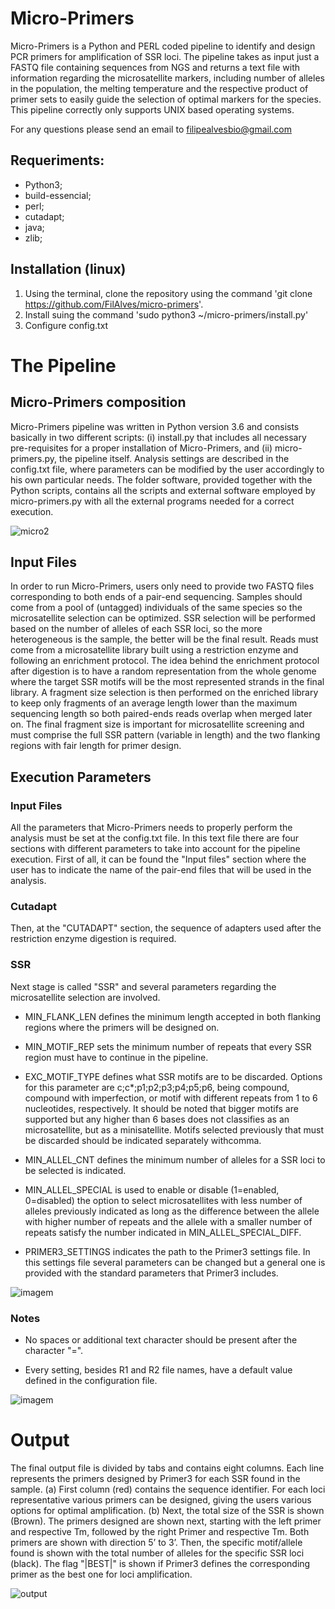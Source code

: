 # Micro-Primers
Micro-Primers is a Python and PERL coded pipeline to identify and design PCR primers for amplification of SSR loci. The pipeline takes as input just a FASTQ file containing sequences from NGS and returns a text file with information regarding the microsatellite markers, including number of alleles in the population, the melting temperature and the respective product of primer sets to easily guide the selection of optimal markers for the species. This pipeline correctly only supports UNIX based operating systems.

For any questions please send an email to filipealvesbio@gmail.com

## Requeriments:
- Python3;
- build-essencial;
- perl;
- cutadapt;
- java;
- zlib;

## Installation (linux)

1. Using the terminal, clone the repository using the command 'git clone https://github.com/FilAlves/micro-primers'.
2. Install suing the command 'sudo python3 ~/micro-primers/install.py'
3. Configure config.txt 

# The Pipeline

## Micro-Primers composition

Micro-Primers pipeline was written in Python version 3.6 and consists basically in two different scripts: (i) install.py that includes all necessary pre-requisites for a proper installation of Micro-Primers, and (ii) micro-primers.py, the pipeline itself. Analysis settings are described in the config.txt file, where parameters can be modified by the user accordingly to his own particular needs. The folder software, provided together with the Python scripts, contains all the scripts and external software employed by micro-primers.py with all the external programs needed for a correct execution.

![micro2](https://user-images.githubusercontent.com/38048444/73688620-56ae0180-46c4-11ea-8068-fe55a5e15f20.png)

## Input Files

In order to run Micro-Primers, users only need to provide two FASTQ files corresponding to both ends of a pair-end sequencing. Samples should come from a pool of (untagged) individuals of the same species so the microsatellite selection can be optimized. SSR selection will be performed based on the number of alleles of each SSR loci, so the more heterogeneous is the sample, the better will be the final result. Reads must come from a microsatellite library built using a restriction enzyme and following an enrichment protocol. The idea behind the enrichment protocol after digestion is to have a random representation from the whole genome where the target SSR motifs will be the most represented strands in the final library. A fragment size selection is then performed on the enriched library to keep only fragments of an average length lower than the maximum sequencing length so both paired-ends reads overlap when merged later on. The final fragment size is important for microsatellite screening and must comprise the full SSR pattern (variable in length) and the two flanking regions with fair length for primer design.

## Execution Parameters

### Input Files
All the parameters that Micro-Primers needs to properly perform the analysis must be set at the config.txt file. In this text file there are four sections with different parameters to take into account for the pipeline execution. First of all, it can be found the "Input files" section where the user has to indicate the name of the pair-end files that will be used in the analysis. 


### Cutadapt
Then, at the "CUTADAPT" section, the sequence of adapters used after the restriction enzyme digestion is required.

### SSR
Next stage is called "SSR" and several parameters regarding the microsatellite selection are involved. 

- MIN_FLANK_LEN defines the minimum length accepted in both flanking regions where the primers will be designed on. 

- MIN_MOTIF_REP sets the minimum number of repeats that every SSR region must have to continue in the pipeline. 

- EXC_MOTIF_TYPE defines what SSR motifs are to be discarded. Options for this parameter are c;c*;p1;p2;p3;p4;p5;p6, being compound, compound with imperfection, or motif with different repeats from 1 to 6 nucleotides, respectively. It should be noted that bigger motifs are supported but any higher than 6 bases does not classifies as an microsatellite, but as a minisatellite. Motifs selected previously that must be discarded should be indicated separately withcomma. 

- MIN_ALLEL_CNT defines the minimum number of alleles for a SSR loci to be selected is indicated. 

- MIN_ALLEL_SPECIAL is used to enable or disable (1=enabled, 0=disabled) the option to select microsatellites with less number of alleles previously indicated as long as the difference between the allele with higher number of repeats and the allele with a smaller number of repeats satisfy the number indicated in MIN_ALLEL_SPECIAL_DIFF. 

- PRIMER3_SETTINGS indicates the path to the Primer3 settings file. In this settings file several parameters can be changed but a general one is provided with the standard parameters that Primer3 includes.

![imagem](https://user-images.githubusercontent.com/38048444/73688787-af7d9a00-46c4-11ea-8192-49f8cf4f0f98.png)

### Notes 
- No spaces or additional text character should be present after the character "=". 

- Every setting, besides R1 and R2 file names, have a default value defined in the configuration file.

![imagem](https://user-images.githubusercontent.com/38048444/73688787-af7d9a00-46c4-11ea-8192-49f8cf4f0f98.png)

# Output

The final output file is divided by tabs and contains eight columns. Each line represents the primers designed by Primer3 for each SSR found in the sample. (a) First column (red) contains the sequence identifier. For each loci representative various primers can be designed, giving the users various options for optimal amplification. (b) Next, the total size of the SSR is shown (Brown). The primers designed are shown next, starting with the left primer and respective Tm, followed by the right Primer and respective Tm. Both primers are shown with direction 5’ to 3’. Then, the specific motif/allele found is shown with the total number of alleles for the specific SSR loci (black). The flag "|BEST|" is shown if Primer3 defines the corresponding primer as the best one for loci amplification.

![output](https://user-images.githubusercontent.com/38048444/73688993-24e96a80-46c5-11ea-8808-98fe0d5afb44.png)

